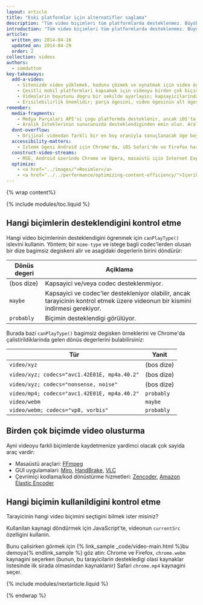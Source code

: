```yaml
---
layout: article
title: "Eski platformlar için alternatifler saglama"
description: "Tüm video biçimleri tüm platformlarda desteklenmez. Büyük platformlarda desteklenen biçimlere bakin ve videonuzun bunlarin her birinde çalistigindan emin olun."
introduction: "Tüm video biçimleri tüm platformlarda desteklenmez. Büyük platformlarda desteklenen biçimlere bakin ve videonuzun bunlarin her birinde çalistigindan emin olun."
article:
  written_on: 2014-04-16
  updated_on: 2014-04-29
  order: 2
collection: videos
authors:
  - samdutton
key-takeaways:
  add-a-video:
    - Sitenizde video yüklemek, kodunu çözmek ve oynatmak için video ögesini kullanin.
    - Çesitli mobil platformlari kapsamak için videoyu birden çok biçimde olusturun.
    - Videolarin boyutunu dogru bir sekilde ayarlayin; kapsayicilarindan tasmadiklarindan emin olun.
    - Erisilebilirlik önemlidir; parça ögesini, video ögesinin alt ögesi olarak ekleyin.
remember:
  media-fragments:
    - Medya Parçalari API'si çogu platformda desteklenir, ancak iOS'ta desteklenmez.
    - Aralik Isteklerinin sunucunuzda desteklendiginden emin olun. Aralik Istekleri, çogu sunucuda varsayilan olarak etkindir, ancak bazi barindirma hizmetleri bunlari kapatabilir.
  dont-overflow:
    - Orijinal videodan farkli bir en boy oraniyla sonuçlanacak öge boyutu ayarlamasini zorlamayin. Basik veya uzamis video kötü görünür.
  accessibility-matters:
    - Izleme ögesi Android için Chrome'da, iOS Safari'de ve Firefox haricinde geçerli tüm masaüstü tarayicilarda desteklenir (bkz. <a href="http://caniuse.com/track" title="Izleme ögesi destek durumu">caniuse.com/track</a>). Çesitli çoklu dolgular da kullanilmaktadir. <a href='//www.delphiki.com/html5/playr/' title='Playr parça ögesi çoklu dolgusu'>Playr</a> veya <a href='//captionatorjs.com/' title='Captionator parça'>Captionator</a> kullanmanizi öneririz.
  construct-video-streams:
    - MSE, Android üzerinde Chrome ve Opera, masaüstü için Internet Explorer 11 ve Chrome tarafindan desteklenir ve <a href='http://wiki.mozilla.org/Platform/MediaSourceExtensions' title='Firefox Media Source Extensions uygulama zaman çizelgesi'>Firefox</a> için de destek saglanmasi planlanmaktadir.
  optimize:
    - <a href="../images/">Resimler</a>
    - <a href="../../performance/optimizing-content-efficiency/">Içerik verimliligini optimize etme</a>
---
```


{% wrap content%}

{% include modules/toc.liquid %}

<style>

  img, video, object {
    max-width: 100%;
  }

  img.center {
    display: block;
    margin-left: auto;
    margin-right: auto;
  }

</style>

## Hangi biçimlerin desteklendigini kontrol etme

Hangi video biçimlerinin desteklendigini ögrenmek için `canPlayType()` islevini kullanin. Yöntem; bir `mime-type` ve istege bagli codec'lerden olusan bir dize bagimsiz degiskeni alir ve asagidaki degerlerin birini döndürür:

<table class="table">
  <thead>
    <tr>
      <th>Dönüs degeri</th>
      <th>Açiklama</th>
    </tr>
  </thead>
  <tbody>
    <tr>
      <td data-th="Dönüs degeri">(bos dize)</td>
      <td data-th="Açiklama">Kapsayici ve/veya codec desteklenmiyor.</td>
    </tr>
    <tr>
      <td data-th="Dönüs degeri"><code>maybe</code></td>
      <td data-th="Açiklama">
        Kapsayici ve codec'ler destekleniyor olabilir, ancak tarayicinin
        kontrol etmek üzere videonun bir kismini indirmesi gerekiyor.
      </td>
    </tr>
    <tr>
      <td data-th="Dönüs degeri"><code>probably</code></td>
      <td data-th="Açiklama">Biçimin desteklendigi görülüyor.
      </td>
    </tr>
  </tbody>
</table>

Burada bazi `canPlayType()` bagimsiz degisken örneklerini ve Chrome'da çalistirildiklarinda gelen dönüs degerlerini bulabilirsiniz:


<table class="table">
  <thead>
    <tr>
      <th>Tür</th>
      <th>Yanit</th>
    </tr>
  </thead>
  <tbody>
    <tr>
      <td data-th="Tür"><code>video/xyz</code></td>
      <td data-th="Yanit">(bos dize)</td>
    </tr>
    <tr>
      <td data-th="Tür"><code>video/xyz; codecs="avc1.42E01E, mp4a.40.2"</code></td>
      <td data-th="Yanit">(bos dize)</td>
    </tr>
    <tr>
      <td data-th="Tür"><code>video/xyz; codecs="nonsense, noise"</code></td>
      <td data-th="Yanit">(bos dize)</td>
    </tr>
    <tr>
      <td data-th="Tür"><code>video/mp4; codecs="avc1.42E01E, mp4a.40.2"</code></td>
      <td data-th="Yanit"><code>probably</code></td>
    </tr>
    <tr>
      <td data-th="Tür"><code>video/webm</code></td>
      <td data-th="Yanit"><code>maybe</code></td>
    </tr>
    <tr>
      <td data-th="Tür"><code>video/webm; codecs="vp8, vorbis"</code></td>
      <td data-th="Yanit"><code>probably</code></td>
    </tr>
  </tbody>
</table>


## Birden çok biçimde video olusturma

Ayni videoyu farkli biçimlerde kaydetmenize yardimci olacak çok sayida araç vardir:

* Masaüstü araçlari: [FFmpeg](//ffmpeg.org/)
* GUI uygulamalari: [Miro](//www.mirovideoconverter.com/), [HandBrake](//handbrake.fr/), [VLC](//www.videolan.org/)
* Çevrimiçi kodlama/kod dönüstürme hizmetleri: [Zencoder](//en.wikipedia.org/wiki/Zencoder), [Amazon Elastic Encoder](//aws.amazon.com/elastictranscoder)

## Hangi biçimin kullanildigini kontrol etme

Tarayicinin hangi video biçimini seçtigini bilmek ister misiniz?

Kullanilan kaynagi döndürmek için JavaScript'te, videonun `currentSrc` özelligini kullanin.

Bunu çalisirken görmek için {% link_sample _code/video-main.html %}bu demoya{% endlink_sample %} göz atin: Chrome ve Firefox, `chrome.webm` kaynagini seçerken (bunun, bu tarayicilarin destekledigi olasi kaynaklar listesinde ilk sirada olmasindan kaynaklanir) Safari `chrome.mp4` kaynagini seçer.

{% include modules/nextarticle.liquid %}

{% endwrap %}

